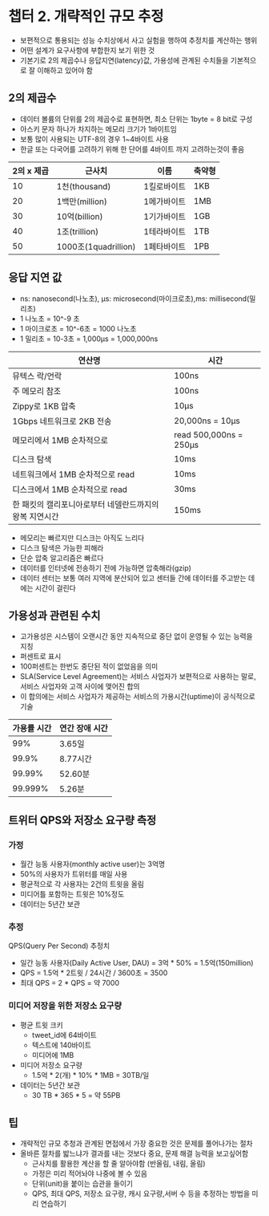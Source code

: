 # 챕터 2. 개략적인 규모 추정

- 보편적으로 통용되는 성능 수치상에서 사고 실험을 행하여 추정치를 계산하는 행위
- 어떤 설계가 요구사항에 부합한지 보기 위한 것
- 기본기로 2의 제곱수나 응답지연(latency)값, 가용성에 관계된 수치들을 기본적으로 잘 이해하고 있어야 함

## 2의 제곱수
- 데이터 볼륨의 단위를 2의 제곱수로 표현하면, 최소 단위는 1byte = 8 bit로 구성
- 아스키 문자 하나가 차지하는 메모리 크기가 1바이트임
- 보통 많이 사용되는 UTF-8의 경우 1~4바이트 사용
- 한글 또는 다국어를 고려하기 위해 한 단어를 4바이트 까지 고려하는것이 좋음

|2의 x 제곱| 근사치 | 이름 | 축약형|
| --- | --- | --- | --- |
|10| 1천(thousand)| 1킬로바이트| 1KB|
|20| 1백만(million)| 1메가바이트|1MB|
|30| 10억(billion) | 1기가바이트| 1GB|
|40| 1조(trillion) | 1테라바이트|1TB|
|50| 1000조(1quadrillion)|1페타바이트|1PB|

## 응답 지연 값
- ns: nanosecond(나노초), μs: microsecond(마이크로초),ms: millisecond(밀리초)
- 1 나노초 = 10^-9 초
- 1 마이크로초 = 10^-6초 = 1000 나노초
- 1 밀리초 = 10-3초 = 1,000μs = 1,000,000ns

|연산명	|시간|
|---|---|
|뮤텍스 락/언락|	100ns|
|주 메모리 참조|	100ns|
|Zippy로 1KB 압축|	10μs|
|1Gbps 네트워크로 2KB 전송	|20,000ns = 10μs|
|메모리에서 1MB 순차적으로 |read	500,000ns = 250μs|
|디스크 탐색|	10ms|
|네트워크에서 1MB 순차적으로 read	|10ms|
|디스크에서 1MB 순차적으로 read|	30ms|
|한 패킷의 캘리포니아로부터 네델란드까지의 왕복 지연시간	|150ms|

- 메모리는 빠르지만 디스크는 아직도 느리다
- 디스크 탐색은 가능한 피해라
- 단순 압축 알고리즘은 빠르다
- 데이터를 인터넷에 전송하기 전에 가능하면 압축해라(gzip)
- 데이터 센터는 보통 여러 지역에 분산되어 있고 센터들 간에 데이터를 주고받는 데에는 시간이 걸린다

## 가용성과 관련된 수치
- 고가용성은 시스템이 오랜시간 동안 지속적으로 중단 없이 운영될 수 있는 능력을 지칭
- 퍼센트로 표시
- 100퍼센트는 한번도 중단된 적이 없었음을 의미
- SLA(Service Level Agreement)는 서비스 사업자가 보편적으로 사용하는 말로, 서비스 사업자와 고객 사이에 맺어진 합의
- 이 합의에는 서비스 사업자가 제공하는 서비스의 가용시간(uptime)이 공식적으로 기술

|가용률 시간| 연간 장애 시간|
| --- | --- |
|99%|3.65일|
|99.9%|8.77시간|
|99.99%|52.60분|
|99.999%|5.26분|

## 트위터 QPS와 저장소 요구량 측정
### 가정
- 월간 능동 사용자(monthly active user)는 3억명
- 50%의 사용자가 트위터를 매일 사용
- 평균적으로 각 사용자는 2건의 트윗을 올림
- 미디어틀 포함하는 트윗은 10%정도
- 데이터는 5년간 보관

### 추정
QPS(Query Per Second) 추정치
- 일간 능동 사용자(Daily Active User, DAU) = 3억 * 50% = 1.5억(150million)
- QPS = 1.5억 * 2트윗  / 24시간 / 3600초 = 3500
- 최대 QPS = 2 * QPS = 약 7000

### 미디어 저장을 위한 저장소 요구량
- 평균 트윗 크키
  - tweet_id에 64바이트
  - 텍스트에 140바이트
  - 미디어에 1MB
- 미디어 저장소 요구량
  - 1.5억 * 2(개) * 10% * 1MB = 30TB/일
- 데이터는 5년간 보관
  - 30 TB * 365 * 5 = 약 55PB
 

## 팁
- 개략적인 규모 추청과 관계된 면접에서 가장 중요한 것은 문제를 풀어나가는 절차
- 올바른 절차를 밟느냐가 결과를 내는 것보다 중요, 문제 해결 능력을 보고싶어함
  - 근사치를 활용한 계산을 할 줄 알아야함 (반올림, 내림, 올림)
  - 가정은 미리 적어놔야 나중에 볼 수 있음
  - 단위(unit)을 붙이는 습관을 들이기
  - QPS, 최대 QPS, 저장소 요구량, 캐시 요구량,서버 수 등을 추정하는 방법을 미리 연습하기
